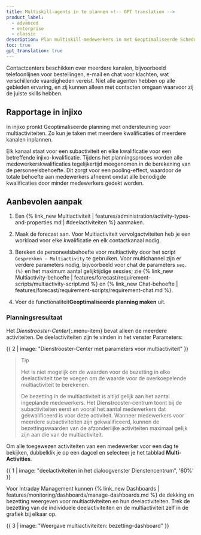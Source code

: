 ```yaml
---
title: Multiskill-agents in te plannen <!-- GPT translation -->
product_label:
  - advanced
  - enterprise
  - classic
description: Plan multiskill-medewerkers in met Geoptimaliseerde Scheduling. <!-- GPT translation -->
toc: true
gpt_translation: true
---
```


Contactcenters beschikken over meerdere kanalen, bijvoorbeeld telefoonlijnen voor bestellingen, e-mail en chat voor klachten, wat verschillende vaardigheden vereist. Niet alle agenten hebben op alle gebieden ervaring, en zij kunnen alleen met contacten omgaan waarvoor zij de juiste skills hebben. <!-- GPT translation -->

## Rapportage in injixo <!-- GPT translation -->

In injixo pronkt Geoptimaliseerde planning met ondersteuning voor multiactiviteiten. Zo kun je taken met meerdere kwalificaties of meerdere kanalen inplannen. <!-- GPT translation -->

Elk kanaal staat voor een subactiviteit en elke kwalificatie voor een betreffende injixo-kwalificatie. Tijdens het planningsproces worden alle medewerkerskwalificaties tegelijkertijd meegenomen in de berekening van de personeelsbehoefte. Dit zorgt voor een pooling-effect, waardoor de totale behoefte aan medewerkers afneemt omdat alle benodigde kwalificaties door minder medewerkers gedekt worden. <!-- GPT translation -->

## Aanbevolen aanpak <!-- GPT translation -->

1. Een {% link_new Multiactiviteit | features/administration/activity-types-and-properties.md | #deelactiviteiten %} aanmaken. <!-- GPT translation -->

2. Maak de forecast aan. Voor Multiactiviteit vervolgactviteiten heb je een workload voor elke kwalificatie en elk contactkanaal nodig. <!-- GPT translation -->

3. Bereken de personeelsbehoefte voor multiactivity door het script `Gesprekken - Multiactivity` te gebruiken. Voor multichannel zijn er verdere parameters nodig, bijvoorbeeld voor chat de parameters `seq. (%)` en het maximum aantal gelijktijdige sessies; zie {% link_new Multiactivity-behoefte | features/forecast/requirement-scripts/multiactivity-script.md %} en {% link_new Chat-behoefte | features/forecast/requirement-scripts/requirement-chat.md %}. <!-- GPT translation -->

4. Voer de functionaliteit**Geoptimaliseerde planning maken** uit. <!-- GPT translation -->

### Planningsresultaat <!-- GPT translation -->

Het _Dienstrooster-Center_{:.menu-item} bevat alleen de meerdere activiteiten. De deelactiviteiten zijn te vinden in het venster Parameters: <!-- GPT translation -->

{{ 2 | image: "Dienstrooster-Center met parameters voor multiactiviteit" }} <!-- GPT translation -->

> Tip <!-- GPT translation -->
>
> Het is niet mogelijk om de waarden voor de bezetting in elke deelactiviteit toe te voegen om de waarde voor de overkoepelende multiactiviteit te berekenen. <!-- GPT translation -->
>
> De bezetting in de multiactiviteit is altijd gelijk aan het aantal ingeplande medewerkers. Het Dienstrooster-centrum toont bij de subactiviteiten eerst en vooral het aantal medewerkers dat gekwalificeerd is voor deze activiteit. Wanneer medewerkers voor meerdere subactiviteiten zijn gekwalificeerd, kunnen de bezettingswaarden van de afzonderlijke activiteiten maximaal gelijk zijn aan die van de multiactiviteit. <!-- GPT translation -->

Om alle toegewezen activiteiten van een medewerker voor een dag te bekijken, dubbelklik je op een dagcel en selecteer je het tabblad **Multi-Activities**. <!-- GPT translation -->

{{ 1 | image: "deelactiviteiten in het dialoogvenster Dienstencentrum", '60%' }} <!-- GPT translation -->

Voor Intraday Management kunnen {% link_new Dashboards | features/monitoring/dashboards/manage-dashboards.md %} de dekking en bezetting weergeven voor multiactiviteiten en hun deelactiviteiten. Trek de bezetting van de individuele deelactiviteiten en de multiactiviteit zelf in de grafiek bij elkaar op. <!-- GPT translation -->

{{ 3 | image: "Weergave multiactiviteiten: bezetting-dashboard" }} <!-- GPT translation -->